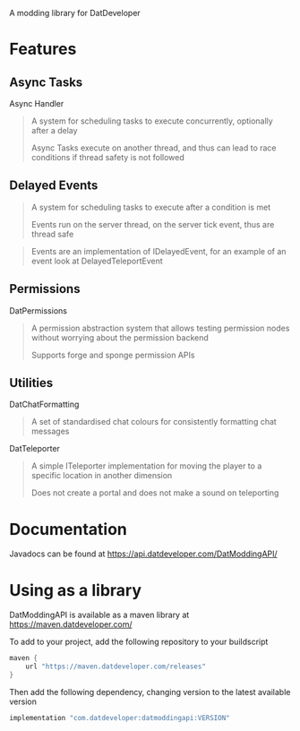 A modding library for DatDeveloper

# Features
## Async Tasks
Async Handler
> A system for scheduling tasks to execute concurrently, optionally after a delay
> 
> Async Tasks execute on another thread, and thus can lead to race conditions if thread safety is not followed

## Delayed Events
> A system for scheduling tasks to execute after a condition is met
> 
> Events run on the server thread, on the server tick event, thus are thread safe

> Events are an implementation of IDelayedEvent, for an example of an event look at DelayedTeleportEvent

## Permissions
DatPermissions
> A permission abstraction system that allows testing permission nodes without worrying about the permission backend
>
> Supports forge and sponge permission APIs

## Utilities
DatChatFormatting
> A set of standardised chat colours for consistently formatting chat messages

DatTeleporter
> A simple ITeleporter implementation for moving the player to a specific location in another dimension 
>
> Does not create a portal and does not make a sound on teleporting

# Documentation
Javadocs can be found at https://api.datdeveloper.com/DatModdingAPI/

# Using as a library
DatModdingAPI is available as a maven library at https://maven.datdeveloper.com/

To add to your project, add the following repository to your buildscript
```groovy
maven {
    url "https://maven.datdeveloper.com/releases"
}
```

Then add the following dependency, changing version to the latest available version
```groovy
implementation "com.datdeveloper:datmoddingapi:VERSION"
```
